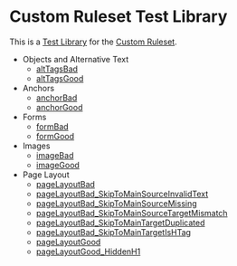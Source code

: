 # Custom Ruleset Test Library
This is a <a href='../README.md#test-library'>Test Library</a> for the <a href="rulesets#custom-ruleset">Custom Ruleset</a>.
<ul>

<li>Objects and Alternative Text
<ul>
<li><a href='https://htmlpreview.github.io/?https://github.com/ebay/accessibility-ruleset-runner/blob/master/rulesets/tests/input/altTagsBad.html'>altTagsBad</a></li>
<li><a href='https://htmlpreview.github.io/?https://github.com/ebay/accessibility-ruleset-runner/blob/master/rulesets/tests/input/altTagsGood.html'>altTagsGood</a></li>
</ul>
</li>

<li>Anchors
<ul>
<li><a href='https://htmlpreview.github.io/?https://github.com/ebay/accessibility-ruleset-runner/blob/master/rulesets/tests/input/anchorBad.html'>anchorBad</a></li>
<li><a href='https://htmlpreview.github.io/?https://github.com/ebay/accessibility-ruleset-runner/blob/master/rulesets/tests/input/anchorGood.html'>anchorGood</a></li>
</ul>
</li>

<li>Forms
<ul>
<li><a href='https://htmlpreview.github.io/?https://github.com/ebay/accessibility-ruleset-runner/blob/master/rulesets/tests/input/formBad.html'>formBad</a></li>
<li><a href='https://htmlpreview.github.io/?https://github.com/ebay/accessibility-ruleset-runner/blob/master/rulesets/tests/input/formGood.html'>formGood</a></li>
</ul>
</li>

<li>Images
<ul>
<li><a href='https://htmlpreview.github.io/?https://github.com/ebay/accessibility-ruleset-runner/blob/master/rulesets/tests/input/imageBad.html'>imageBad</a></li>
<li><a href='https://htmlpreview.github.io/?https://github.com/ebay/accessibility-ruleset-runner/blob/master/rulesets/tests/input/imageGood.html'>imageGood</a></li>
</ul>
</li>

<li>Page Layout
<ul>
<li><a href='https://htmlpreview.github.io/?https://github.com/ebay/accessibility-ruleset-runner/blob/master/rulesets/tests/input/pageLayoutBad.html'>pageLayoutBad</a></li>
<li><a href='https://htmlpreview.github.io/?https://github.com/ebay/accessibility-ruleset-runner/blob/master/rulesets/tests/input/pageLayoutBad_SkipToMainSourceInvalidText.html'>pageLayoutBad_SkipToMainSourceInvalidText</a></li>
<li><a href='https://htmlpreview.github.io/?https://github.com/ebay/accessibility-ruleset-runner/blob/master/rulesets/tests/input/pageLayoutBad_SkipToMainSourceMissing.html'>pageLayoutBad_SkipToMainSourceMissing</a></li>
<li><a href='https://htmlpreview.github.io/?https://github.com/ebay/accessibility-ruleset-runner/blob/master/rulesets/tests/input/pageLayoutBad_SkipToMainSourceTargetMismatch.html'>pageLayoutBad_SkipToMainSourceTargetMismatch</a></li>
<li><a href='https://htmlpreview.github.io/?https://github.com/ebay/accessibility-ruleset-runner/blob/master/rulesets/tests/input/pageLayoutBad_SkipToMainTargetDuplicated.html'>pageLayoutBad_SkipToMainTargetDuplicated</a></li>
<li><a href='https://htmlpreview.github.io/?https://github.com/ebay/accessibility-ruleset-runner/blob/master/rulesets/tests/input/pageLayoutBad_SkipToMainTargetIsHTag.html'>pageLayoutBad_SkipToMainTargetIsHTag</a></li>
<li><a href='https://htmlpreview.github.io/?https://github.com/ebay/accessibility-ruleset-runner/blob/master/rulesets/tests/input/pageLayoutGood.html'>pageLayoutGood</a></li>
<li><a href='https://htmlpreview.github.io/?https://github.com/ebay/accessibility-ruleset-runner/blob/master/rulesets/tests/input/pageLayoutGood_HiddenH1.html'>pageLayoutGood_HiddenH1</a></li>
</ul>
</li>

</ul>
